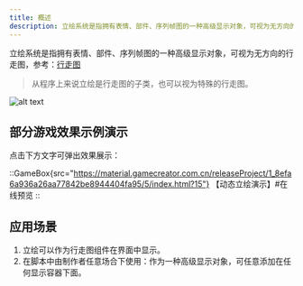 ```yaml
---
title: 概述
description: 立绘系统是指拥有表情、部件、序列帧图的一种高级显示对象，可视为无方向的行走图
---
```


立绘系统是指拥有表情、部件、序列帧图的一种高级显示对象，可视为无方向的行走图，参考：[行走图](/zh_hans/getting-started/avatar)

> 从程序上来说立绘是行走图的子类，也可以视为特殊的行走图。

![alt text](https://assbak.gcw.wiki/gcw/image/zh_hans/getting-started/10.standAvatar/1.index/image.png)

## 部分游戏效果示例演示

点击下方文字可弹出效果展示：

::GameBox{src="https://material.gamecreator.com.cn/releaseProject/1_8efa6a936a26aa77842be8944404fa95/5/index.html?15"}
【动态立绘演示】#在线预览
::

## 应用场景

1. 立绘可以作为行走图组件在界面中显示。
2. 在脚本中由制作者任意场合下使用：作为一种高级显示对象，可任意添加在任何显示容器下面。

<!-- ## 参考资料

- [API-单机版-客户端立绘: StandAvatar](/zh_hans/library/2d/client/standavatar)
- [API-单机版-客户端立绘界面组件: UIStandAvatar](/zh_hans/library/2d/client/interface/uistandavatar)
- [API-单机版-客户端行走图动作数据: AvatarAction](/zh_hans/library/2d/client/data/avataraction)
- [API-单机版-客户端行走图帧图像数据: AvatarFrameImage](/zh_hans/library/2d/client/data/avatarframeimage)
- [API-单机版-客户端行走图辅助体数据: AvatarRefObj](/zh_hans/library/2d/client/data/avatarrefobj)
- [API-网络版-客户端立绘: StandAvatar](/zh_hans/library/2dnetwork/client/standavatar)
- [API-网络版-客户端立绘界面组件: UIStandAvatar](/zh_hans/library/2dnetwork/client/interface/uistandavatar)
- [API-网络版-客户端行走图动作数据: AvatarAction](/zh_hans/library/2dnetwork/client/data/avataraction)
- [API-网络版-客户端行走图帧图像数据: AvatarFrameImage](/zh_hans/library/2dnetwork/client/data/avatarframeimage)
- [API-网络版-客户端行走图辅助体数据: AvatarRefObj](/zh_hans/library/2dnetwork/client/data/avatarrefobj) -->
